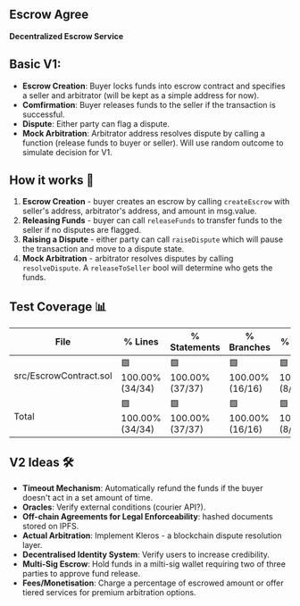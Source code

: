 ## Escrow Agree 

**Decentralized Escrow Service**

## Basic V1:

-   **Escrow Creation**: Buyer locks funds into escrow contract and specifies a seller and arbitrator (will be kept as a simple address for now).
-   **Comfirmation**: Buyer releases funds to the seller if the transaction is successful.
-   **Dispute**: Either party can flag a dispute.
-   **Mock Arbitration**: Arbitrator address resolves dispute by calling a function (release funds to buyer or seller). Will use random outcome to simulate decision for V1.

## How it works 📄

1. **Escrow Creation** - buyer creates an escrow by calling `createEscrow` with seller's address, arbitrator's address, and amount in msg.value.
2. **Releasing Funds** - buyer can call `releaseFunds` to transfer funds to the seller if no disputes are flagged.
3. **Raising a Dispute** - either party can call `raiseDispute` which will pause the transaction and move to a dispute state.
4. **Mock Arbitration** - arbitrator resolves disputes by calling `resolveDispute`. A `releaseToSeller` bool will determine who gets the funds.

## Test Coverage 📊

| File                   | % Lines         | % Statements    | % Branches      | % Funcs       |
|------------------------|-----------------|-----------------|-----------------|---------------|
| src/EscrowContract.sol | 🟩 100.00% (34/34) | 🟩 100.00% (37/37) | 🟩 100.00% (16/16) | 🟩 100.00% (8/8) |
| Total                  | 🟩 100.00% (34/34) | 🟩 100.00% (37/37) | 🟩 100.00% (16/16) | 🟩 100.00% (8/8) |

## V2 Ideas 🛠️

-   **Timeout Mechanism**: Automatically refund the funds if the buyer doesn't act in a set amount of time.
-   **Oracles**: Verify external conditions (courier API?).
-   **Off-chain Agreements for Legal Enforceability**: hashed documents stored on IPFS.
-   **Actual Arbitration**: Implement Kleros - a blockchain dispute resolution layer.
-   **Decentralised Identity System**: Verify users to increase credibility.
-   **Multi-Sig Escrow**: Hold funds in a milti-sig wallet requiring two of three parties to approve fund release.
-   **Fees/Monetisation**: Charge a percentage of escrowed amount or offer tiered services for premium arbitration options.




